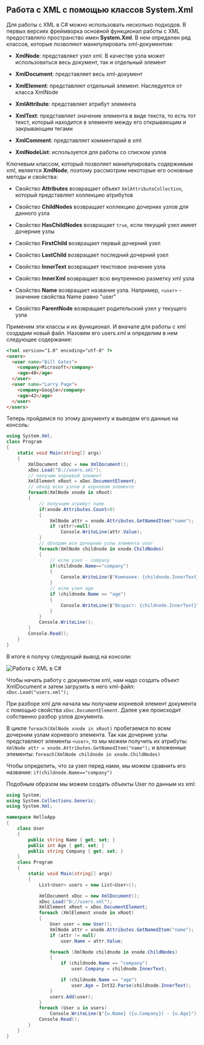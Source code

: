 ## Работа с XML с помощью классов System.Xml

Для работы с XML в C# можно использовать несколько подходов. В первых версиях фреймворка основной функционал работы с XML предоставляло пространство 
имен **System.Xml**. В нем определен ряд классов, которые позволяют манипулировать xml-документом:

- **XmlNode**: представляет узел xml. В качестве узла может использоваться весь документ, так и отдельный элемент

- **XmlDocument**: представляет весь xml-документ

- **XmlElement**: представляет отдельный элемент. Наследуется от класса XmlNode

- **XmlAttribute**: представляет атрибут элемента

- **XmlText**: представляет значение элемента в виде текста, то есть тот текст, который находится в элементе между его открывающим и закрывающим тегами

- **XmlComment**: представляет комментарий в xml

- **XmlNodeList**: используется для работы со списком узлов

Ключевым классом, который позволяет манипулировать содержимым xml, является **XmlNode**, поэтому рассмотрим некоторые его основные 
методы и свойства:

- Свойство **Attributes** возвращает объект `XmlAttributeCollection`, который представляет коллекцию атрибутов

- Свойство **ChildNodes** возвращает коллекцию дочерних узлов для данного узла

- Свойство **HasChildNodes** возвращает `true`, если текущий узел имеет дочерние узлы

- Свойство **FirstChild** возвращает первый дочерний узел 

- Свойство **LastChild** возвращает последний дочерний узел 

- Свойство **InnerText** возвращает текстовое значение узла

- Свойство **InnerXml** возвращает всю внутреннюю разметку xml узла

- Свойство **Name** возвращает название узла. Например, `<user>` - значение свойства Name равно "user"

- Свойство **ParentNode** возвращает родительский узел у текущего узла

Применим эти классы и их функционал. И вначале для работы с xml создадим новый файл. Назовем его users.xml и определим в нем следующее содержание:

```html
<?xml version="1.0" encoding="utf-8" ?>
<users>
  <user name="Bill Gates">
    <company>Microsoft</company>
    <age>48</age>
  </user>
  <user name="Larry Page">
    <company>Google</company>
    <age>42</age>
  </user>
</users>
```

Теперь пройдемся по этому документу и выведем его данные на консоль:

```cs
using System.Xml;
class Program
{
    static void Main(string[] args)
    {
        XmlDocument xDoc = new XmlDocument();
        xDoc.Load("D://users.xml");
        // получим корневой элемент
        XmlElement xRoot = xDoc.DocumentElement;
        // обход всех узлов в корневом элементе
        foreach(XmlNode xnode in xRoot)
        {
            // получаем атрибут name
            if(xnode.Attributes.Count>0)
            {
                XmlNode attr = xnode.Attributes.GetNamedItem("name");
                if (attr!=null)
                    Console.WriteLine(attr.Value);
            }
            // обходим все дочерние узлы элемента user
            foreach(XmlNode childnode in xnode.ChildNodes)
            {
                // если узел - company
                if(childnode.Name=="company")
                {
                    Console.WriteLine($"Компания: {childnode.InnerText}");
                }
                // если узел age
                if (childnode.Name == "age")
                {
                    Console.WriteLine($"Возраст: {childnode.InnerText}");
                }
            }
            Console.WriteLine();
        }
        Console.Read();
    }
}
```

В итоге я получу следующий вывод на консоли:

![Работа с XML в C#](https://metanit.com/sharp/tutorial/./pics/16.1.png)

Чтобы начать работу с документом xml, нам надо создать объект XmlDocument и затем загрузить в него xml-файл: `xDoc.Load("users.xml");`

При разборе xml для начала мы получаем корневой элемент документа с помощью свойства `xDoc.DocumentElement`. Далее уже происходит собственно разбор 
узлов документа.

В цикле `foreach(XmlNode xnode in xRoot)` пробегаемся по всем дочерним узлам корневого элемента. Так как дочерние узлы представляют элементы 
`<user>`, то мы можем получить их атрибуты: `XmlNode attr = xnode.Attributes.GetNamedItem("name");` и вложенные элементы: `foreach(XmlNode childnode in xnode.ChildNodes)`

Чтобы определить, что за узел перед нами, мы можем сравнить его название: `if(childnode.Name=="company")`

Подобным образом мы можем создать объекты User по данным из xml:

```cs
using System;
using System.Collections.Generic;
using System.Xml;

namespace HelloApp
{
    class User
    {
        public string Name { get; set; }
        public int Age { get; set; }
        public string Company { get; set; }
    }
    class Program
    {
        static void Main(string[] args)
        {
            List<User> users = new List<User>();

            XmlDocument xDoc = new XmlDocument();
            xDoc.Load("D://users.xml");
            XmlElement xRoot = xDoc.DocumentElement;
            foreach (XmlElement xnode in xRoot)
            {
                User user = new User();
                XmlNode attr = xnode.Attributes.GetNamedItem("name");
                if (attr != null)
                    user.Name = attr.Value;

                foreach (XmlNode childnode in xnode.ChildNodes)
                {
                    if (childnode.Name == "company")
                        user.Company = childnode.InnerText;

                    if (childnode.Name == "age")
                        user.Age = Int32.Parse(childnode.InnerText);
                }
                users.Add(user);
            }
            foreach (User u in users)
                Console.WriteLine($"{u.Name} ({u.Company}) - {u.Age}");
            Console.Read();
        }
    }
}
```

